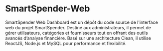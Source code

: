 # SmartSpender-Web
SmartSpender Web Dashboard est un dépôt du code source de l'interface web du projet SmartSpender. Destiné aux administrateurs, il permet de gérer utilisateurs, catégories et fournisseurs tout en offrant des outils avancés d’analyse financière. Basé sur une architecture Clean, il utilise ReactJS, Node.js et MySQL pour performance et flexibilité.

